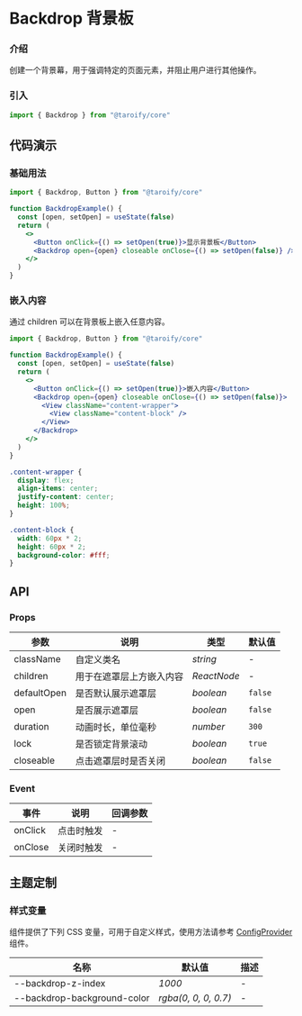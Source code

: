 # Backdrop 背景板

### 介绍

创建一个背景幕，用于强调特定的页面元素，并阻止用户进行其他操作。

### 引入

```jsx
import { Backdrop } from "@taroify/core"
```

## 代码演示

### 基础用法

```jsx
import { Backdrop, Button } from "@taroify/core"

function BackdropExample() {
  const [open, setOpen] = useState(false)
  return (
    <>
      <Button onClick={() => setOpen(true)}>显示背景板</Button>
      <Backdrop open={open} closeable onClose={() => setOpen(false)} />
    </>
  )
}
```

### 嵌入内容

通过 children 可以在背景板上嵌入任意内容。

```jsx
import { Backdrop, Button } from "@taroify/core"

function BackdropExample() {
  const [open, setOpen] = useState(false)
  return (
    <>
      <Button onClick={() => setOpen(true)}>嵌入内容</Button>
      <Backdrop open={open} closeable onClose={() => setOpen(false)}>
        <View className="content-wrapper">
          <View className="content-block" />
        </View>
      </Backdrop>
    </>
  )
}
```

```scss
.content-wrapper {
  display: flex;
  align-items: center;
  justify-content: center;
  height: 100%;
}

.content-block {
  width: 60px * 2;
  height: 60px * 2;
  background-color: #fff;
}
```

## API

### Props

| 参数        | 说明                     | 类型        | 默认值  |
| ----------- | ------------------------ | ----------- | ------- |
| className   | 自定义类名               | _string_    | -       |
| children    | 用于在遮罩层上方嵌入内容 | _ReactNode_ | -       |
| defaultOpen | 是否默认展示遮罩层       | _boolean_   | `false` |
| open        | 是否展示遮罩层           | _boolean_   | `false` |
| duration    | 动画时长，单位毫秒       | _number_    | `300`   |
| lock        | 是否锁定背景滚动         | _boolean_   | `true`  |
| closeable   | 点击遮罩层时是否关闭     | _boolean_   | `false` |

### Event

| 事件    | 说明       | 回调参数 |
| ------- | ---------- | -------  |
| onClick | 点击时触发 | -        |
| onClose | 关闭时触发 | -        |

## 主题定制

### 样式变量

组件提供了下列 CSS 变量，可用于自定义样式，使用方法请参考 [ConfigProvider](/components/config-provider/) 组件。

| 名称                        | 默认值               | 描述 |
| --------------------------- | -------------------- | ---- |
| --backdrop-z-index          | _1000_               | -    |
| --backdrop-background-color | _rgba(0, 0, 0, 0.7)_ | -    |
